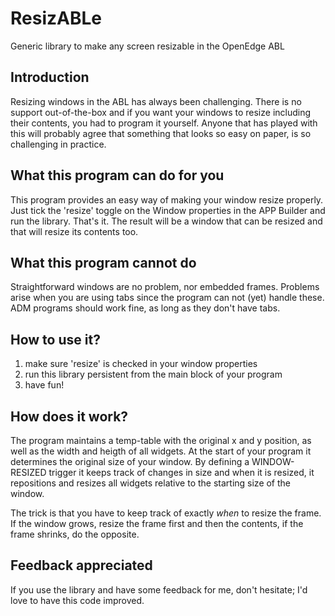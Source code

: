 # ResizABLe
Generic library to make any screen resizable in the OpenEdge ABL

## Introduction
Resizing windows in the ABL has always been challenging. There is no support out-of-the-box and if you want your windows to resize including their contents, you had to program it yourself. Anyone that has played with this will probably agree that something that looks so easy on paper, is so challenging in practice. 

## What this program can do for you
This program provides an easy way of making your window resize properly. Just tick the 'resize' toggle on the Window properties in the APP Builder and run the library. That's it. The result will be a window that can be resized and that will resize its contents too. 

## What this program cannot do
Straightforward windows are no problem, nor embedded frames. Problems arise when you are using tabs since the program can not (yet) handle these. ADM programs should work fine, as long as they don't have tabs. 

## How to use it?
1. make sure 'resize' is checked in your window properties
2. run this library persistent from the main block of your program
3. have fun!

## How does it work?
The program maintains a temp-table with the original x and y position, as well as the width and heigth of all widgets. At the start of your program it determines the original size of your window. By defining a WINDOW-RESIZED trigger it keeps track of changes in size and when it is resized, it repositions and resizes all widgets relative to the starting size of the window.

The trick is that you have to keep track of exactly *when* to resize the frame. If the window grows, resize the frame first and then the contents, if the frame shrinks, do the opposite. 

## Feedback appreciated
If you use the library and have some feedback for me, don't hesitate; I'd love to have this code improved. 